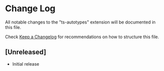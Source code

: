 # Change Log

All notable changes to the "ts-autotypes" extension will be documented in this file.

Check [Keep a Changelog](http://keepachangelog.com/) for recommendations on how to structure this file.

## [Unreleased]

- Initial release